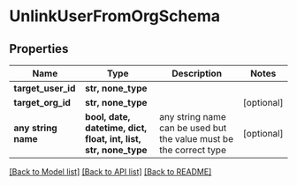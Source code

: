 # UnlinkUserFromOrgSchema


## Properties
Name | Type | Description | Notes
------------ | ------------- | ------------- | -------------
**target_user_id** | **str, none_type** |  | 
**target_org_id** | **str, none_type** |  | [optional] 
**any string name** | **bool, date, datetime, dict, float, int, list, str, none_type** | any string name can be used but the value must be the correct type | [optional]

[[Back to Model list]](../README.md#documentation-for-models) [[Back to API list]](../README.md#documentation-for-api-endpoints) [[Back to README]](../README.md)


